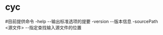 # cyc

#目前提供命令 
  -help                  --输出标准选项的提要
  -version               --版本信息
  -sourcePath <源文件>    --指定查找输入源文件的位置
